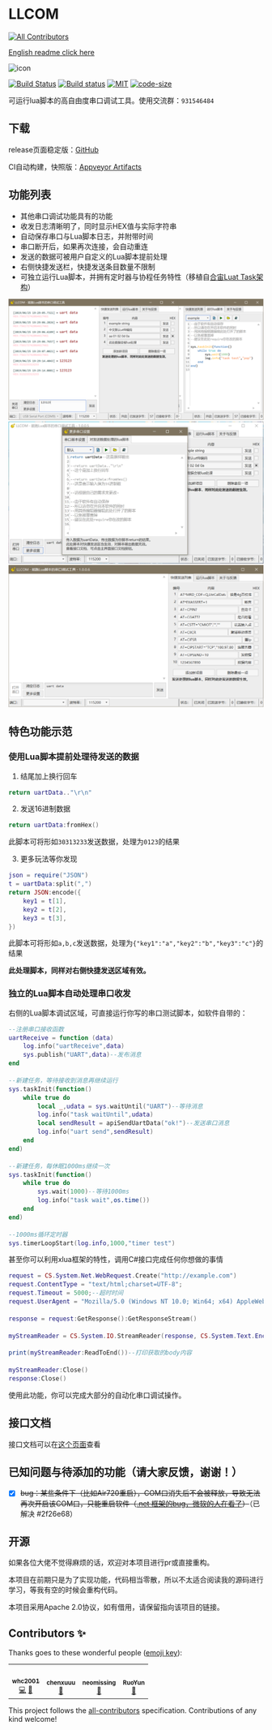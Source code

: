 # LLCOM
<!-- ALL-CONTRIBUTORS-BADGE:START - Do not remove or modify this section -->
[![All Contributors](https://img.shields.io/badge/all_contributors-4-orange.svg?style=flat-square)](#contributors-)
<!-- ALL-CONTRIBUTORS-BADGE:END -->

[English readme click here](/README_EN.md)

![icon](/llcom/llcom.ico)

[![Build Status](https://chenxuuu.visualstudio.com/llcom/_apis/build/status/chenxuuu.llcom?branchName=master&jobName=Job)](https://chenxuuu.visualstudio.com/llcom/_build/latest?definitionId=1&branchName=master)
[![Build status](https://ci.appveyor.com/api/projects/status/telji5j8r0v5001c?svg=true)](https://ci.appveyor.com/project/chenxuuu/llcom)
[![MIT](https://img.shields.io/static/v1.svg?label=license&message=Apache+2&color=blue)](https://github.com/chenxuuu/llcom/blob/master/LICENSE)
[![code-size](https://img.shields.io/github/languages/code-size/chenxuuu/llcom.svg)](https://github.com/chenxuuu/llcom/archive/master.zip)

可运行lua脚本的高自由度串口调试工具。使用交流群：`931546484`

## 下载

release页面稳定版：[GitHub](https://github.com/chenxuuu/llcom/releases/latest)

CI自动构建，快照版：[Appveyor Artifacts](https://ci.appveyor.com/project/chenxuuu/llcom/build/artifacts)

## 功能列表

- 其他串口调试功能具有的功能
- 收发日志清晰明了，同时显示HEX值与实际字符串
- 自动保存串口与Lua脚本日志，并附带时间
- 串口断开后，如果再次连接，会自动重连
- 发送的数据可被用户自定义的Lua脚本提前处理
- 右侧快捷发送栏，快捷发送条目数量不限制
- 可独立运行Lua脚本，并拥有定时器与协程任务特性（移植自[合宙Luat Task架构](http://wiki.openluat.com/doc/luatFramework/)）

![screen](/screen.png)
![screen2](/screen2.jpg)
![screen3](/screen3.png)

## 特色功能示范

### 使用Lua脚本提前处理待发送的数据

1. 结尾加上换行回车

```lua
return uartData.."\r\n"
```

2. 发送16进制数据

```lua
return uartData:fromHex()
```

此脚本可将形如`30313233`发送数据，处理为`0123`的结果

3. 更多玩法等你发现

```lua
json = require("JSON")
t = uartData:split(",")
return JSON:encode({
    key1 = t[1],
    key2 = t[2],
    key3 = t[3],
})
```

此脚本可将形如`a,b,c`发送数据，处理为`{"key1":"a","key2":"b","key3":"c"}`的结果

**此处理脚本，同样对右侧快捷发送区域有效。**

### 独立的Lua脚本自动处理串口收发

右侧的Lua脚本调试区域，可直接运行你写的串口测试脚本，如软件自带的：

```lua
--注册串口接收函数
uartReceive = function (data)
    log.info("uartReceive",data)
    sys.publish("UART",data)--发布消息
end

--新建任务，等待接收到消息再继续运行
sys.taskInit(function()
    while true do
        local _,udata = sys.waitUntil("UART")--等待消息
        log.info("task waitUntil",udata)
        local sendResult = apiSendUartData("ok!")--发送串口消息
        log.info("uart send",sendResult)
    end
end)

--新建任务，每休眠1000ms继续一次
sys.taskInit(function()
    while true do
        sys.wait(1000)--等待1000ms
        log.info("task wait",os.time())
    end
end)

--1000ms循环定时器
sys.timerLoopStart(log.info,1000,"timer test")
```

甚至你可以利用xlua框架的特性，调用C#接口完成任何你想做的事情

```lua
request = CS.System.Net.WebRequest.Create("http://example.com")
request.ContentType = "text/html;charset=UTF-8";
request.Timeout = 5000;--超时时间
request.UserAgent = "Mozilla/5.0 (Windows NT 10.0; Win64; x64) AppleWebKit/537.36 (KHTML, like Gecko) Chrome/71.0.3578.98 Safari/537.36 Vivaldi/2.2.1388.37";

response = request:GetResponse():GetResponseStream()

myStreamReader = CS.System.IO.StreamReader(response, CS.System.Text.Encoding.UTF8);

print(myStreamReader:ReadToEnd())--打印获取的body内容

myStreamReader:Close()
response:Close()
```

使用此功能，你可以完成大部分的自动化串口调试操作。

## 接口文档

接口文档可以在[这个页面](https://github.com/chenxuuu/llcom/blob/master/LuaApi.md)查看

## 已知问题与待添加的功能（请大家反馈，谢谢！）

- [x] ~~bug：某些条件下（比如Air720重启），COM口消失后不会被释放，导致无法再次开启该COM口，只能重启软件（[.net 框架的bug，微软的人在看了](https://github.com/dotnet/corefx/issues/39464)）~~（已解决 #2f26e68）

## 开源

如果各位大佬不觉得麻烦的话，欢迎对本项目进行pr或直接重构。

本项目在前期只是为了实现功能，代码相当零散，所以不太适合阅读我的源码进行学习，等我有空的时候会重构代码。

本项目采用Apache 2.0协议，如有借用，请保留指向该项目的链接。

## Contributors ✨

Thanks goes to these wonderful people ([emoji key](https://allcontributors.org/docs/en/emoji-key)):

<!-- ALL-CONTRIBUTORS-LIST:START - Do not remove or modify this section -->
<!-- prettier-ignore-start -->
<!-- markdownlint-disable -->
<table>
  <tr>
    <td align="center"><a href="https://github.com/whc2001"><img src="https://avatars2.githubusercontent.com/u/16266909?v=4" width="100px;" alt=""/><br /><sub><b>whc2001</b></sub></a><br /><a href="https://github.com/chenxuuu/llcom/commits?author=whc2001" title="Code">💻</a> <a href="https://github.com/chenxuuu/llcom/issues?q=author%3Awhc2001" title="Bug reports">🐛</a></td>
    <td align="center"><a href="https://www.chenxublog.com/"><img src="https://avatars3.githubusercontent.com/u/10357394?v=4" width="100px;" alt=""/><br /><sub><b>chenxuuu</b></sub></a><br /><a href="#projectManagement-chenxuuu" title="Project Management">📆</a></td>
    <td align="center"><a href="https://github.com/neomissing"><img src="https://avatars0.githubusercontent.com/u/22003930?v=4" width="100px;" alt=""/><br /><sub><b>neomissing</b></sub></a><br /><a href="#ideas-neomissing" title="Ideas, Planning, & Feedback">🤔</a></td>
    <td align="center"><a href="https://github.com/RYLF"><img src="https://avatars3.githubusercontent.com/u/28991981?v=4" width="100px;" alt=""/><br /><sub><b>RuoYun</b></sub></a><br /><a href="https://github.com/chenxuuu/llcom/issues?q=author%3ARYLF" title="Bug reports">🐛</a></td>
  </tr>
</table>

<!-- markdownlint-enable -->
<!-- prettier-ignore-end -->
<!-- ALL-CONTRIBUTORS-LIST:END -->

This project follows the [all-contributors](https://github.com/all-contributors/all-contributors) specification. Contributions of any kind welcome!

